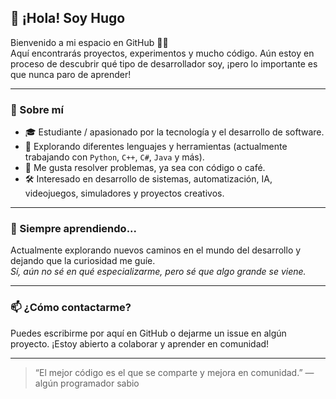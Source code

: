 ## 👋 ¡Hola! Soy Hugo

<!--
**hugooisraell/hugooisraell** is a ✨ _special_ ✨ repository because its `README.md` (this file) appears on your GitHub profile.

Here are some ideas to get you started:

- 🔭 I’m currently working on ...
- 🌱 I’m currently learning ...
- 👯 I’m looking to collaborate on ...
- 🤔 I’m looking for help with ...
- 💬 Ask me about ...
- 📫 How to reach me: ...
- 😄 Pronouns: ...
- ⚡ Fun fact: ...
-->

Bienvenido a mi espacio en GitHub 👨‍💻  
Aquí encontrarás proyectos, experimentos y mucho código. Aún estoy en proceso de descubrir qué tipo de desarrollador soy, ¡pero lo importante es que nunca paro de aprender!

---

### 🚀 Sobre mí

- 🎓 Estudiante / apasionado por la tecnología y el desarrollo de software.
- 🧠 Explorando diferentes lenguajes y herramientas (actualmente trabajando con `Python`, `C++`, `C#`, `Java` y más).
- 🔧 Me gusta resolver problemas, ya sea con código o café.
- 🛠️ Interesado en desarrollo de sistemas, automatización, IA, videojuegos, simuladores y proyectos creativos.

---

### 🌱 Siempre aprendiendo...

Actualmente explorando nuevos caminos en el mundo del desarrollo y dejando que la curiosidad me guíe.  
*Sí, aún no sé en qué especializarme, pero sé que algo grande se viene.*

---

### 📫 ¿Cómo contactarme?

Puedes escribirme por aquí en GitHub o dejarme un issue en algún proyecto. ¡Estoy abierto a colaborar y aprender en comunidad!  
<!-- (Si usas redes como LinkedIn, Twitter, etc., puedes poner los enlaces aquí también). -->

---

> “El mejor código es el que se comparte y mejora en comunidad.” — algún programador sabio
